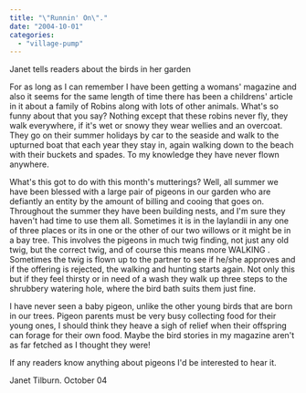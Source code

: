 ```yaml
---
title: "\"Runnin' On\"."
date: "2004-10-01"
categories: 
  - "village-pump"
---
```


Janet tells readers about the birds in her garden

For as long as I can remember I have been getting a womans' magazine and also it seems for the same length of time there has been a childrens' article in it about a family of Robins along with lots of other animals. What's so funny about that you say? Nothing except that these robins never fly, they walk everywhere, if it's wet or snowy they wear wellies and an overcoat. They go on their summer holidays by car to the seaside and walk to the upturned boat that each year they stay in, again walking down to the beach with their buckets and spades. To my knowledge they have never flown anywhere.

What's this got to do with this month's mutterings? Well, all summer we have been blessed with a large pair of pigeons in our garden who are defiantly an entity by the amount of billing and cooing that goes on. Throughout the summer they have been building nests, and I'm sure they haven't had time to use them all. Sometimes it is in the laylandii in any one of three places or its in one or the other of our two willows or it might be in a bay tree. This involves the pigeons in much twig finding, not just any old twig, but the correct twig, and of course this means more WALKING . Sometimes the twig is flown up to the partner to see if he/she approves and if the offering is rejected, the walking and hunting starts again. Not only this but if they feel thirsty or in need of a wash they walk up three steps to the shrubbery watering hole, where the bird bath suits them just fine.

I have never seen a baby pigeon, unlike the other young birds that are born in our trees. Pigeon parents must be very busy collecting food for their young ones, I should think they heave a sigh of relief when their offspring can forage for their own food. Maybe the bird stories in my magazine aren't as far fetched as I thought they were!

If any readers know anything about pigeons I'd be interested to hear it.

Janet Tilburn. October 04
